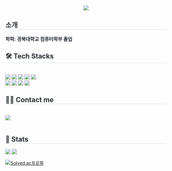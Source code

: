 <div align= "center">
    <img src="https://capsule-render.vercel.app/api?type=waving&color=gradient&height=180&text=Github%20Profile&animation=&fontColor=ffffff&fontSize=60" />
    </div>
    <div style="text-align: left;"> 
    <h2 style="border-bottom: 1px solid #d8dee4; color: #282d33;"> 소개 </h2>  
    <div style="font-weight: 700; font-size: 15px; text-align: left; color: #282d33;"> 학력: 경북대학교 컴퓨터학부 졸업 </div> 
    </div>
    <div style="text-align: left;">
    <h2 style="border-bottom: 1px solid #d8dee4; color: #282d33;"> 🛠️ Tech Stacks </h2> <br> 
    <div style="margin: ; text-align: left;" "text-align: left;"> <img src="https://img.shields.io/badge/Android-3DDC84?style=flat-square&logo=Android&logoColor=white">
          <img src="https://img.shields.io/badge/C-A8B9CC?style=flat-square&logo=C&logoColor=white">
          <img src="https://img.shields.io/badge/C++-00599C?style=flat-square&logo=C%2B%2B&logoColor=white">
          <img src="https://img.shields.io/badge/Firebase-FFCA28?style=flat-square&logo=Firebase&logoColor=white">
          <img src="https://img.shields.io/badge/Git-F05032?style=flat-square&logo=Git&logoColor=white">
          <br/><img src="https://img.shields.io/badge/Github-181717?style=flat-square&logo=Github&logoColor=white">
          <img src="https://img.shields.io/badge/Java-007396?style=flat-square&logo=Java&logoColor=white">
          <img src="https://img.shields.io/badge/Flutter-02569B?style=flat-square&logo=Flutter&logoColor=white">
          <img src="https://img.shields.io/badge/Notion-000000?style=flat-square&logo=Notion&logoColor=white">
          </div>
    </div>
    <div style="text-align: left;">
    <h2 style="border-bottom: 1px solid #d8dee4; color: #282d33;"> 🧑‍💻 Contact me </h2> <br> 
    <div style="text-align: left;"> <a href=mailto:khy2k16241@gmai.com> <img src="https://img.shields.io/badge/Gmail-EA4335?style=flat-square&logo=Gmail&logoColor=white&link=mailto:khy2k16241@gmai.com"> </a>
          </div>  <br> 
    <div style="text-align: left;">  </div> 
    </div>
    <div style="text-align: left;"> 
    <h2 style="border-bottom: 1px solid #d8dee4; color: #282d33;"> 🏅 Stats </h2> <div style="text-align: left;"> <img src="https://github-readme-stats.vercel.app/api?username=kimgihun1234&count_private=true&bg_color=180,00000000,ffffff&title_color=000000&text_color=000000"
         /> <img src="https://github-readme-stats.vercel.app/api/top-langs/?username=kimgihun1234&layout=compact&bg_color=180,00000000,ffffff&title_color=000000&text_color=000000"
           /> </div> 
    </div>

  [![Solved.ac프로필](http://mazassumnida.wtf/api/v2/generate_badge?boj=y2k16241)](https://solved.ac/y2k16241)

